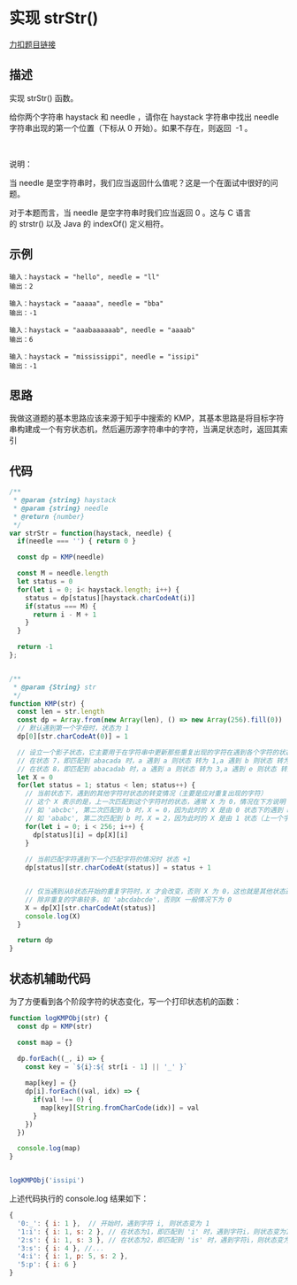 # 实现 strStr()

[力扣题目链接](https://leetcode-cn.com/problems/implement-strstr/)

## 描述
实现 strStr() 函数。

给你两个字符串 haystack 和 needle ，请你在 haystack 字符串中找出 needle 字符串出现的第一个位置（下标从 0 开始）。如果不存在，则返回  -1 。

 

说明：

当 needle 是空字符串时，我们应当返回什么值呢？这是一个在面试中很好的问题。

对于本题而言，当 needle 是空字符串时我们应当返回 0 。这与 C 语言的 strstr() 以及 Java 的 indexOf() 定义相符。


## 示例
```
输入：haystack = "hello", needle = "ll"
输出：2

输入：haystack = "aaaaa", needle = "bba"
输出：-1

输入：haystack = "aaabaaaaaab", needle = "aaaab"
输出：6

输入：haystack = "mississippi", needle = "issipi"
输出：-1
```

## 思路
我做这道题的基本思路应该来源于知乎中搜索的 KMP，其基本思路是将目标字符串构建成一个有穷状态机，然后遍历源字符串中的字符，当满足状态时，返回其索引


## 代码
```javascript
/**
 * @param {string} haystack
 * @param {string} needle
 * @return {number}
 */
var strStr = function(haystack, needle) {
  if(needle === '') { return 0 }

  const dp = KMP(needle)

  const M = needle.length
  let status = 0
  for(let i = 0; i< haystack.length; i++) {
    status = dp[status][haystack.charCodeAt(i)]
    if(status === M) {
      return i - M + 1
    }
  }

  return -1
};


/**
 * @param {String} str 
 */
function KMP(str) {
  const len = str.length
  const dp = Array.from(new Array(len), () => new Array(256).fill(0))
  // 默认遇到第一个字母时，状态为 1
  dp[0][str.charCodeAt(0)] = 1

  // 设立一个影子状态，它主要用于在字符串中更新那些重复出现的字符在遇到各个字符的状态，如 'abacadabe'：
  // 在状态 7，即匹配到 abacada 时，a 遇到 a 则状态 转为 1,a 遇到 b 则状态 转为 8...
  // 在状态 8，即匹配到 abacadab 时，a 遇到 a 则状态 转为 3,a 遇到 e 则状态 转为 9...
  let X = 0
  for(let status = 1; status < len; status++) {
    // 当前状态下，遇到的其他字符时状态的转变情况（主要是应对重复出现的字符）
    // 这个 X 表示的是，上一次匹配到这个字符时的状态，通常 X 为 0，情况在下方说明
    // 如 'abcbc', 第二次匹配到 b 时，X = 0，因为此时的 X 是由 0 状态下的遇到 b，自然为 0
    // 如 'ababc', 第二次匹配到 b 时，X = 2，因为此时的 X 是由 1 状态（上一个字符是a, X的状态变成了 1）下的遇到 b，自然为 2
    for(let i = 0; i < 256; i++) {
      dp[status][i] = dp[X][i]
    }
    
    // 当前匹配字符遇到下一个匹配字符的情况时 状态 +1
    dp[status][str.charCodeAt(status)] = status + 1


    // 仅当遇到从0状态开始的重复字符时，X 才会改变，否则 X 为 0，这也就是其他状态遇到首字符时，状态一般变为1的原因
    // 除非重复的字串较多，如 'abcdabcde'，否则X 一般情况下为 0
    X = dp[X][str.charCodeAt(status)]
    console.log(X)
  }

  return dp
}
```


## 状态机辅助代码
为了方便看到各个阶段字符的状态变化，写一个打印状态机的函数：
```javascript
function logKMPObj(str) {
  const dp = KMP(str)

  const map = {}

  dp.forEach((_, i) => {
    const key = `${i}:${ str[i - 1] || '_' }`
    
    map[key] = {}
    dp[i].forEach((val, idx) => {
      if(val !== 0) {
        map[key][String.fromCharCode(idx)] = val
      }
    })
  })

  console.log(map)
}


logKMPObj('issipi')

```


上述代码执行的 console.log 结果如下：
```javascript
{
  '0:_': { i: 1 },  // 开始时，遇到字符 i, 则状态变为 1
  '1:i': { i: 1, s: 2 }, // 在状态为1，即匹配到 'i' 时，遇到字符i，则状态变为1，遇到字符s则，状态变为2
  '2:s': { i: 1, s: 3 }, // 在状态为2，即匹配到 'is' 时，遇到字符i，则状态变为1，遇到字符s则，状态变为3
  '3:s': { i: 4 }, //...
  '4:i': { i: 1, p: 5, s: 2 },
  '5:p': { i: 6 }
}
```
